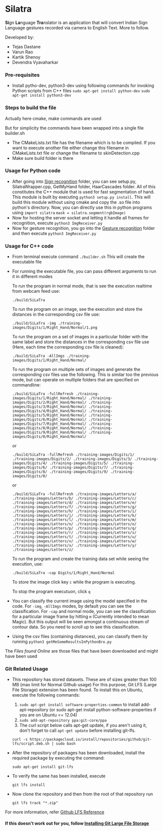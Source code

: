 # Silatra
**Si**gn **La**nguage **Tra**nslator is an application that will convert Indian Sign Language gestures recorded via camera to English Text. More to follow.

Developed by:
* Tejas Dastane
* Varun Rao
* Kartik Shenoy
* Devendra Vyavaharkar

### Pre-requisites

* Install pytho-dev, python3-dev using following commands for invoking Python scripts from C++ files
  `sudo apt-get install python-dev`
  `sudo apt-get install python3-dev`

### Steps to build the file

Actually here cmake, make commands are used

But for simplicity the commands have been wrapped into a single file builder.sh

* The CMakeLists.txt file has the filename which is to be compiled. If you want to execute another file either change this filename in CMakeLists.txt file or change the filename to skinDetection.cpp
* Make sure build folder is there

### Usage for Python code

* After going into [Sign recognition](https://github.com/kartik2112/Silatra/tree/master/Sign%20recognition) folder, you can see setup.py, SilatraWrapper.cpp, GetMyHand folder, HaarCascades folder. All of this constitutes the C++ module that is used for fast segmentation of hand. This module is built by executing `python3 setup.py install`. This will build this module without using cmake and copy the .so file into python's directory. Now, you can directly use this in python programs using `import silatra` `mask = silatra.segment(rgbImage)`
* Now for hosting the server socket and letting it handle all frames for recognition, execute `python3 ImgReceiver.py`
* Now for gesture recognition, you go into the [Gesture recognition](https://github.com/kartik2112/Silatra/tree/master/Gesture%20recognition) folder and then execute `python3 ImgReceiver.py`

### Usage for C++ code
* From terminal execute command
	`./builder.sh`
  This will create the executable file
* For running the executable file, you can pass different arguments to run it in different modes

  To run the program in normal mode, that is see the execution realtime from webcam feed use:
  
  `./build/SiLaTra`
  
  To run the program on an image, see the execution and store the distances in the corresponding csv file use:
  
  `./build/SiLaTra -img ./training-images/Digits/1/Right_Hand/Normal/1.png`

  To run the program on a set of images in a particular folder with the same label and store the distances in the corresponding csv file use (Here, each time the corresponding csv file is cleaned):
  
  `./build/SiLaTra -AllImgs ./training-images/Digits/1/Right_Hand/Normal/`

  To run the program on multiple sets of images and generate the corresponding csv files use the following. This is similar too the previous mode, but can operate on multiple folders that are specified on commandline:

  `./build/SiLaTra -fullRefresh ./training-images/Digits/1/Right_Hand/Normal/ ./training-images/Digits/2/Right_Hand/Normal/ ./training-images/Digits/3/Right_Hand/Normal/ ./training-images/Digits/4/Right_Hand/Normal/ ./training-images/Digits/5/Right_Hand/Normal/ ./training-images/Digits/6/Right_Hand/Normal/ ./training-images/Digits/7/Right_Hand/Normal/ ./training-images/Digits/8/Right_Hand/Normal/ ./training-images/Digits/9/Right_Hand/Normal/ ./training-images/Digits/0/Right_Hand/Normal/`

  or

  `./build/SiLaTra -fullRefresh ./training-images/Digits/1/ ./training-images/Digits/2/ ./training-images/Digits/3/ ./training-images/Digits/4/ ./training-images/Digits/5/ ./training-images/Digits/6/ ./training-images/Digits/7/ ./training-images/Digits/8/ ./training-images/Digits/9/ ./training-images/Digits/0/`

  or

  `./build/SiLaTra -fullRefresh ./training-images/Letters/a/ ./training-images/Letters/b/ ./training-images/Letters/c/ ./training-images/Letters/d/ ./training-images/Letters/e/ ./training-images/Letters/f/ ./training-images/Letters/g/ ./training-images/Letters/h/ ./training-images/Letters/i/ ./training-images/Letters/j/ ./training-images/Letters/k/ ./training-images/Letters/l/ ./training-images/Letters/m/ ./training-images/Letters/n/ ./training-images/Letters/o/ ./training-images/Letters/p/ ./training-images/Letters/q/ ./training-images/Letters/r/ ./training-images/Letters/s/ ./training-images/Letters/t/ ./training-images/Letters/u/ ./training-images/Letters/v/ ./training-images/Letters/w/ ./training-images/Letters/x/ ./training-images/Letters/y/ ./training-images/Letters/z/`
  
  To run the program and create the training data set while seeing the execution, use:
  
  `./build/SiLaTra -cap Digits/1/Right_Hand/Normal`
  
  To store the image click key `c` while the program is executing.
  
  To stop the program executuon, click `q`

* You can classify the current image using the model specified in the code. For `-img`, `-AllImgs` modes,  by default you can see the classification. For `-cap` and normal mode, you can see the classification    for a particular image frame by hitting `m` (Currently intended to mean Magic). But this output will be seen amongst a continuous stream of contour data. So you need to scroll up to see this classification.
	
* Using the csv files (containing distances), you can classify them by running `python3 getMeSomeResultsInPythonBro.py`

The *Files found Online* are those files that have been downloaded and might have been used

### Git Related Usage
* This repository has stored datasets. These are of sizes greater than 100 MB (max limit for Normal Github usage)
  For this purpose, Git LFS (Large File Storage) extension has been found. To install this on Ubuntu, execute the following commands:
  1. `sudo apt-get install software-properties-common` to install add-apt-repository (or sudo apt-get install python-software-properties if you are on Ubuntu <= 12.04)
  2. `sudo add-apt-repository ppa:git-core/ppa`
  3. The curl script below calls apt-get update, if you aren't using it, don't forget to call `apt-get update` before installing git-lfs.
  
  `curl -s https://packagecloud.io/install/repositories/github/git-lfs/script.deb.sh | sudo bash`
  
* After the repository of packages has been downloaded, install the required package by executing the command:

  `sudo apt-get install git-lfs`
  
* To verify the same has been installed, execute

  `git lfs install`
  
* Now clone the repository and then from the root of that repository run

  `git lfs track "*.zip"`
  
For more information, refer [Github LFS Reference](https://help.github.com/articles/working-with-large-files/)

#### If this doesn't work out for you, follow [Installing Git Large File Storage](https://help.github.com/articles/installing-git-large-file-storage/)


